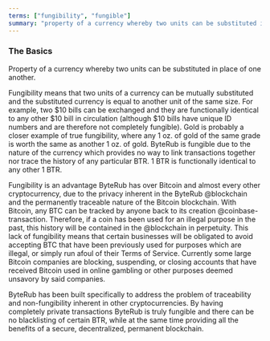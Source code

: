 ```yaml
---
terms: ["fungibility", "fungible"]
summary: "property of a currency whereby two units can be substituted in place of one another"
---
```


### The Basics

Property of a currency whereby two units can be substituted in place of one another.

Fungibility means that two units of a currency can be mutually substituted and the substituted currency is equal to another unit of the same size.  For example, two $10 bills can be exchanged and they are functionally identical to any other $10 bill in circulation (although $10 bills have unique ID numbers and are therefore not completely fungible).  Gold is probably a closer example of true fungibility, where any 1 oz. of gold of the same grade is worth the same as another 1 oz. of gold.  ByteRub is fungible due to the nature of the currency which provides no way to link transactions together nor trace the history of any particular BTR.  1 BTR is functionally identical to any other 1 BTR.

Fungibility is an advantage ByteRub has over Bitcoin and almost every other cryptocurrency, due to the privacy inherent in the ByteRub @blockchain and the permanently traceable nature of the Bitcoin blockchain.  With Bitcoin, any BTC can be tracked by anyone back to its creation @coinbase-transaction.  Therefore, if a coin has been used for an illegal purpose in the past, this history will be contained in the @blockchain in perpetuity.  This lack of fungibility means that certain businesses will be obligated to avoid accepting BTC that have been previously used for purposes which are illegal, or simply run afoul of their Terms of Service.  Currently some large Bitcoin companies are blocking, suspending, or closing accounts that have received Bitcoin used in online gambling or other purposes deemed unsavory by said companies.  

ByteRub has been built specifically to address the problem of traceability and non-fungibility inherent in other cryptocurrencies.  By having completely private transactions ByteRub is truly fungible and there can be no blacklisting of certain BTR, while at the same time providing all the benefits of a secure, decentralized, permanent blockchain.

